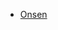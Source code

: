 <!--
.. title: 3D
.. slug: 3d
.. date: 2013/07/22 19:30:00
-->

<div></div>

<ul id="threedee-folder-list">

<li>
  <a id="threedee-onsen" href="http://shisaa.jp/postset/3d-onsen.html" alt="Link to the Onse 3D rendering page" style="background-image: url('../assets/img/3d/onsen-link.jpg');"> Onsen</a>
</li>

</ul>
